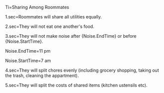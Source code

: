 Ti=Sharing Among Roommates

1.sec=Roommates will share all utilities equally.   

2.sec=They will not eat one another's food. 

3.sec=They will not make noise after {Noise.EndTime} or before {Noise.StartTime}. 

Noise.EndTime=11 pm

Noise.StartTime=7 am

4.sec=They will split chores evenly (including grocery shopping, taking out the trash, cleaning the appartment). 

5.sec=They will split the costs of shared items (kitchen ustensils etc).
